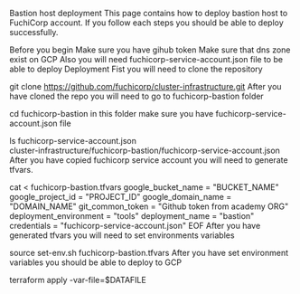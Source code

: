 Bastion host deployment
This page contains how to deploy bastion host to FuchiCorp account. If you follow each steps you should be able to deploy successfully.

Before you begin
Make sure you have gihub token
Make sure that dns zone exist on GCP
Also you will need fuchicorp-service-account.json file to be able to deploy
Deployment
Fist you will need to clone the repository

git clone	 https://github.com/fuchicorp/cluster-infrastructure.git
After you have cloned the repo you will need to go to fuchicorp-bastion folder

cd fuchicorp-bastion
in this folder make sure you have fuchicorp-service-account.json file

ls fuchicorp-service-account.json                                                                                                   
cluster-infrastructure/fuchicorp-bastion/fuchicorp-service-account.json
After you have copied fuchicorp service account you will need to generate tfvars.

cat <<EOF > fuchicorp-bastion.tfvars
google_bucket_name = "BUCKET_NAME"
google_project_id = "PROJECT_ID"
google_domain_name = "DOMAIN_NAME"
git_common_token = "Github token from academy ORG"
deployment_environment = "tools"
deployment_name = "bastion"
credentials = "fuchicorp-service-account.json"
EOF 
After you have generated tfvars you will need to set environments variables

source set-env.sh fuchicorp-bastion.tfvars
After you have set environment variables you should be able to deploy to GCP

terraform apply -var-file=$DATAFILE